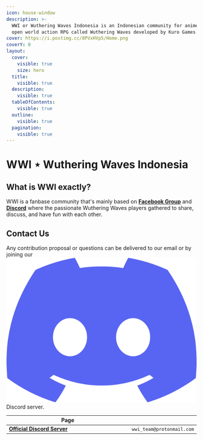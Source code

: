 ```yaml
---
icon: house-window
description: >-
  WWI or Wuthering Waves Indonesia is an Indonesian community for anime-style
  open world action RPG called Wuthering Waves developed by Kuro Games.
cover: https://i.postimg.cc/8PVxHVp5/Home.png
coverY: 0
layout:
  cover:
    visible: true
    size: hero
  title:
    visible: true
  description:
    visible: true
  tableOfContents:
    visible: true
  outline:
    visible: true
  pagination:
    visible: true
---
```


# WWI ⋆ Wuthering Waves Indonesia

## What is WWI exactly?

WWI is a fanbase community that's mainly based on [**Facebook Group**](https://www.facebook.com/groups/wutheringwavesindo) and [**Discord**](https://discord.gg/wwi) where the passionate Wuthering Waves players gathered to share, discuss, and have fun with each other.

## Contact Us

Any contribution proposal or questions can be delivered to our email or by joining our <img src=".gitbook/assets/Discord_Logo.png" alt="" data-size="line"> Discord server.

<table data-header-hidden data-full-width="false"><thead><tr><th width="374">Page</th><th></th></tr></thead><tbody><tr><td><a href="https://discord.gg/wwi"><strong>Official Discord Server</strong></a></td><td><code>wwi_team@protonmail.com</code></td></tr></tbody></table>
